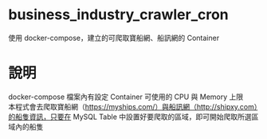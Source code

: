 # business_industry_crawler_cron
使用 docker-compose，建立的可爬取寶船網、船訊網的 Container<br>

# 說明
docker-compose 檔案內有設定 Container 可使用的 CPU 與 Memory 上限<br>
本程式會去爬取寶船網（https://myships.com/）與船訊網（http://shipxy.com）的船隻資訊，只要在 MySQL Table 中設置好要爬取的區域，即可開始爬取所選區域內的船隻<br>